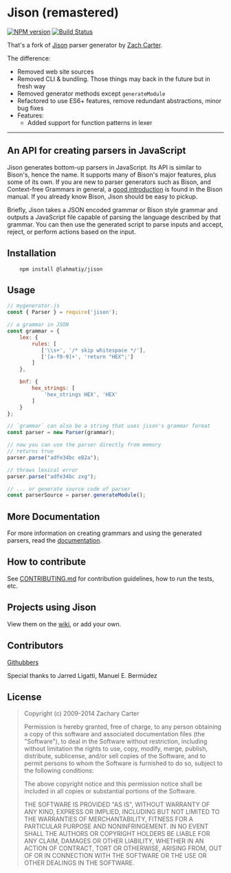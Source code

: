 Jison (remastered)
==================

[![NPM version](https://img.shields.io/npm/v/@lahmatiy/jison.svg)](https://www.npmjs.com/package/@lahmatiy/jison)
[![Build Status](https://travis-ci.org/lahmatiy/jison.svg?branch=master)](https://travis-ci.org/lahmatiy/jison)

That's a fork of [Jison](http://github.com/zaach/jison) parser generator by [Zach Carter](http://github.com/zaach/).

The difference:

- Removed web site sources
- Removed CLI & bundling. Those things may back in the future but in fresh way
- Removed generator methods except `generateModule`
- Refactored to use ES6+ features, remove redundant abstractions, minor bug fixes
- Features:
    - Added support for function patterns in lexer

-------------

An API for creating parsers in JavaScript
-----------------------------------------

Jison generates bottom-up parsers in JavaScript. Its API is similar to Bison's, hence the name. It supports many of Bison's major features, plus some of its own. If you are new to parser generators such as Bison, and Context-free Grammars in general, a [good introduction][1] is found in the Bison manual. If you already know Bison, Jison should be easy to pickup.

Briefly, Jison takes a JSON encoded grammar or Bison style grammar and outputs a JavaScript file capable of parsing the language described by that grammar. You can then use the generated script to parse inputs and accept, reject, or perform actions based on the input.

## Installation

```
    npm install @lahmatiy/jison
```

## Usage

```javascript
// mygenerator.js
const { Parser } = require('jison');

// a grammar in JSON
const grammar = {
    lex: {
        rules: [
           ['\\s+', '/* skip whitespace */'],
           ['[a-f0-9]+', 'return "HEX";']
        ]
    },

    bnf: {
        hex_strings: [
            'hex_strings HEX', 'HEX'
        ]
    }
};

// `grammar` can also be a string that uses jison's grammar format
const parser = new Parser(grammar);

// now you can use the parser directly from memory
// returns true
parser.parse("adfe34bc e82a");

// throws lexical error
parser.parse("adfe34bc zxg");

// ... or generate source code of parser
const parserSource = parser.generateModule();
```

More Documentation
------------------
For more information on creating grammars and using the generated parsers, read the [documentation](http://jison.org/docs).

How to contribute
-----------------

See [CONTRIBUTING.md](https://github.com/zaach/jison/blob/master/CONTRIBUTING.md) for contribution guidelines, how to run the tests, etc.

Projects using Jison
------------------

View them on the [wiki](https://github.com/zaach/jison/wiki/ProjectsUsingJison), or add your own.

Contributors
------------
[Githubbers](http://github.com/zaach/jison/contributors)

Special thanks to Jarred Ligatti, Manuel E. Bermúdez 

## License

> Copyright (c) 2009-2014 Zachary Carter
> 
>  Permission is hereby granted, free of
> charge, to any person  obtaining a
> copy of this software and associated
> documentation  files (the "Software"),
> to deal in the Software without 
> restriction, including without
> limitation the rights to use,  copy,
> modify, merge, publish, distribute,
> sublicense, and/or sell  copies of the
> Software, and to permit persons to
> whom the  Software is furnished to do
> so, subject to the following 
> conditions:
> 
>  The above copyright notice and this
> permission notice shall be  included
> in all copies or substantial portions
> of the Software.
> 
>  THE SOFTWARE IS PROVIDED "AS IS",
> WITHOUT WARRANTY OF ANY KIND,  EXPRESS
> OR IMPLIED, INCLUDING BUT NOT LIMITED
> TO THE WARRANTIES  OF MERCHANTABILITY,
> FITNESS FOR A PARTICULAR PURPOSE AND 
> NONINFRINGEMENT. IN NO EVENT SHALL THE
> AUTHORS OR COPYRIGHT  HOLDERS BE
> LIABLE FOR ANY CLAIM, DAMAGES OR OTHER
> LIABILITY,  WHETHER IN AN ACTION OF
> CONTRACT, TORT OR OTHERWISE, ARISING 
> FROM, OUT OF OR IN CONNECTION WITH THE
> SOFTWARE OR THE USE OR  OTHER DEALINGS
> IN THE SOFTWARE.


  [1]: http://dinosaur.compilertools.net/bison/bison_4.html

